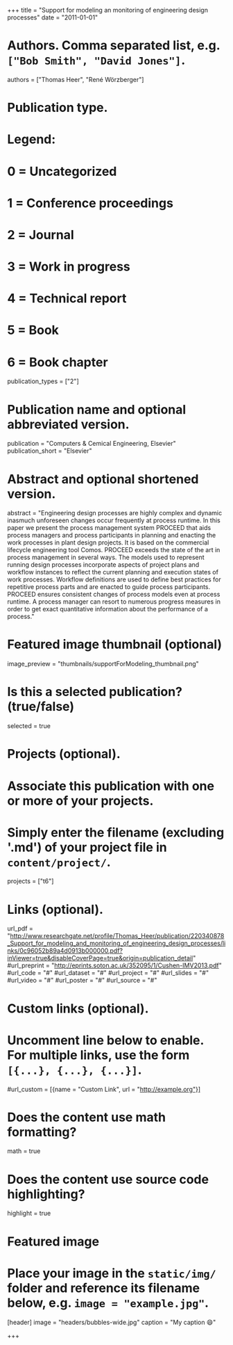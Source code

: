 +++
title = "Support for modeling an monitoring of engineering design processes"
date = "2011-01-01"

# Authors. Comma separated list, e.g. `["Bob Smith", "David Jones"]`.
authors = ["Thomas Heer", "René Wörzberger"]

# Publication type.
# Legend:
# 0 = Uncategorized
# 1 = Conference proceedings
# 2 = Journal
# 3 = Work in progress
# 4 = Technical report
# 5 = Book
# 6 = Book chapter
publication_types = ["2"]

# Publication name and optional abbreviated version.
publication = "Computers & Cemical Engineering, Elsevier"
publication_short = "Elsevier"

# Abstract and optional shortened version.
abstract = "Engineering design processes are highly complex and dynamic inasmuch unforeseen changes occur frequently at process runtime. In this paper we present the process management system PROCEED that aids process managers and process participants in planning and enacting the work processes in plant design projects. It is based on the commercial lifecycle engineering tool Comos. PROCEED exceeds the state of the art in process management in several ways. The models used to represent running design processes incorporate aspects of project plans and workflow instances to reflect the current planning and execution states of work processes. Workflow definitions are used to define best practices for repetitive process parts and are enacted to guide process participants. PROCEED ensures consistent changes of process models even at process runtime. A process manager can resort to numerous progress measures in order to get exact quantitative information about the performance of a process."

# Featured image thumbnail (optional)
image_preview = "thumbnails/supportForModeling_thumbnail.png"

# Is this a selected publication? (true/false)
selected = true

# Projects (optional).
#   Associate this publication with one or more of your projects.
#   Simply enter the filename (excluding '.md') of your project file in `content/project/`.
projects = ["t6"]

# Links (optional).
url_pdf = "http://www.researchgate.net/profile/Thomas_Heer/publication/220340878_Support_for_modeling_and_monitoring_of_engineering_design_processes/links/0c96052b89a4d0913b000000.pdf?inViewer=true&disableCoverPage=true&origin=publication_detail"
#url_preprint = "http://eprints.soton.ac.uk/352095/1/Cushen-IMV2013.pdf"
#url_code = "#"
#url_dataset = "#"
#url_project = "#"
#url_slides = "#"
#url_video = "#"
#url_poster = "#"
#url_source = "#"

# Custom links (optional).
#   Uncomment line below to enable. For multiple links, use the form `[{...}, {...}, {...}]`.
#url_custom = [{name = "Custom Link", url = "http://example.org"}]

# Does the content use math formatting?
math = true

# Does the content use source code highlighting?
highlight = true

# Featured image
# Place your image in the `static/img/` folder and reference its filename below, e.g. `image = "example.jpg"`.
[header]
image = "headers/bubbles-wide.jpg"
caption = "My caption :smile:"

+++
